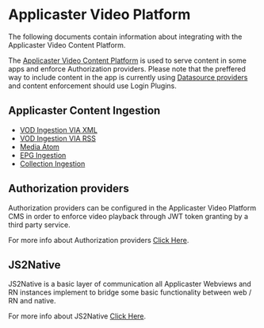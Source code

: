 # Applicaster Video Platform

The following documents contain information about integrating with the Applicaster Video Content Platform.

The [Applicaster Video Content Platform](https://admin.applicaster.com) is used to serve content in some apps and enforce Authorization providers.
Please note that the preffered way to include content in the app is currently using [Datasource providers](/Zapp-Pipes/Home.md) and content enforcement should use Login Plugins.

## Applicaster Content Ingestion
* [VOD Ingestion VIA XML](/applicaster-video-platform/content-ingestion/vod-ingestion-xml/vod_via_xml.md)
* [VOD Ingestion VIA RSS](/applicaster-video-platform/content-ingestion/vod-ingestion-rss/RSSVODIngestion.md)
* [Media Atom](/applicaster-video-platform/content-ingestion/media-atom/applicaster-media-atom-feed.md)
* [EPG Ingestion](/applicaster-video-platform/content-ingestion/epg-ingestion/index.md)
* [Collection Ingestion](/applicaster-video-platform/content-ingestion/collection-ingestion-xml/collection_via_xml.md)

## Authorization providers
Authorization providers can be configured in the Applicaster Video Platform CMS in order to enforce video playback through JWT token granting by a third party service.

For more info about Authorization providers [Click Here](/applicaster-video-platform/authorization-provider/authorization_provider.md).

## JS2Native

JS2Native is a basic layer of communication all Applicaster Webviews and RN instances implement to bridge some basic functionality between web / RN and native.

For more info about JS2Native [Click Here](/applicaster-video-platform/js2native/readme.md).